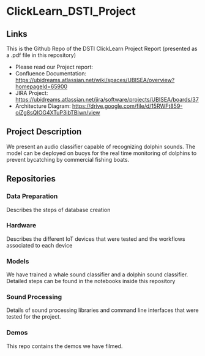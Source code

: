 # ClickLearn_DSTI_Project
## Links

This is the Github Repo of the DSTI ClickLearn Project Report (presented as a .pdf file in this repository)
- Please read our Project report: 
- Confluence Documentation: https://ubidreams.atlassian.net/wiki/spaces/UBISEA/overview?homepageId=65900
- JIRA Project: https://ubidreams.atlassian.net/jira/software/projects/UBISEA/boards/37
- Architecture Diagram: https://drive.google.com/file/d/15RWFt859-oiZg8sQIOG4XTuP3ibTBIwn/view

## Project Description
We present an audio classifier capable of recognizing dolphin sounds. The model can be deployed on buoys for the real time monitoring of dolphins to prevent bycatching by commercial fishing boats.

## Repositories

### Data Preparation

Describes the steps of database creation

### Hardware

Describes the different IoT devices that were tested and the workflows associated to each device

### Models

We have trained a whale sound classifier and a dolphin sound classifier. Detailed steps can be found in the notebooks inside this repository

### Sound Processing

Details of sound processing libraries and command line interfaces that were tested for the project. 

### Demos

This repo contains the demos we have filmed.

